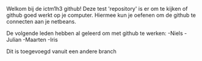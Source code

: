 Welkom bij de ictm1h3 github! 
Deze test 'repository' is er om te kijken of github goed werkt op je computer. Hiermee kun je oefenen om de github te connecten aan je netbeans.

De volgende leden hebben al geleerd om met github te werken:
-Niels 
-Julian
-Maarten
-Iris

Dit is toegevoegd vanuit een andere branch